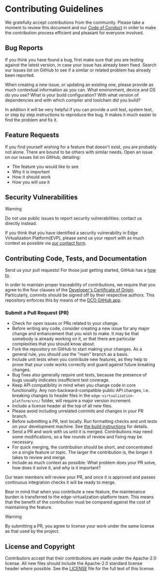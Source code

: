 # Contributing Guidelines

We gratefully accept contributions from the community. Please take a moment to review this document and our [Code of Conduct](CODE_OF_CONDUCT.md) in order to make the contribution process efficient and pleasant for everyone involved.

## Bug Reports

If you think you have found a bug, first make sure that you are testing against the latest version, in case your issue has already been fixed. Search our issues list on GitHub to see if a similar or related problem has already been reported.

When creating a new issue, or updating an existing one, please provide as much contextual information as you can. What environment, device and OS do you use? What is your build configuration? With what version of dependencies and with which compiler and toolchain did you build?

In addition it will be very helpful if you can provide a unit test, system test, or step by step instructions to reproduce the bug. It makes it much easier to find the problem and fix it.

## Feature Requests

If you find yourself wishing for a feature that doesn't exist, you are probably not alone. There are bound to be others with similar needs. Open an issue on our issues list on GitHub, detailing:
- The feature you would like to see
- Why it is important
- How it should work
- How you will use it

## Security Vulnerabilities

> [!WARNING]
> Do not use public issues to report security vulnerabilities: contact us directly instead.

If you think that you have identified a security vulnerability in Edge Virtualization Platform(EVP), please send us your report with as much context as possible via [our contact form](https://support.aitrios.sony-semicon.com/hc/en-us/requests/new).

## Contributing Code, Tests, and Documentation

Send us your pull requests! For those just getting started, GitHub has a [how to](https://help.github.com/articles/using-pull-requests/).

In order to maintain proper traceability of contributions, we require that you agree to the four clauses of the [Developer's Certificate of Origin](https://developercertificate.org/). Particularly, commits should be signed off by their respective authors. This repository enforces this by means of the [DCO GitHub app](https://github.com/apps/dco).

### Submit a Pull Request (PR)

- Check for open issues or PRs related to your change.
- Before writing any code, consider creating a new issue for any major change and enhancement that you wish to make. It may be that somebody is already working on it, or that there are particular complexities that you should know about.
- Fork the repository on GitHub to start making your changes. As a general rule, you should use the "main" branch as a basis.
- Include unit tests when you contribute new features, as they help to prove that your code works correctly and guard against future breaking changes.
- Bug fixes also generally require unit tests, because the presence of bugs usually indicates insufficient test coverage.
- Keep API compatibility in mind when you change code in core functionality. Any non-backward-compatible public API changes, i.e. breaking changes to header files in the `edge-virtualization-platform/src/` folder, will require a major version increment.
- Include a license header at the top of all new files.
- Please avoid including unrelated commits and changes in your PR branch.
- Before submitting a PR, test locally. Run formatting checks and unit tests on your development machine. See [the build instructions](docs/BUILD.md) for details.
- Send a PR and work with us until it is merged. Contributions may need some modifications, so a few rounds of review and fixing may be necessary.
- For quick merging, the contribution should be short, and concentrated on a single feature or topic. The larger the contribution is, the longer it takes to review and merge.
- Include as much context as possible: What problem does your PR solve, how does it solve it, and why is it important?

Our team members will review your PR, and once it is approved and passes continuous integration checks it will be ready to merge.

Bear in mind that when you contribute a new feature, the maintenance burden is transferred to the edge-virtualization-platform team. This means that the benefit of the contribution must be compared against the cost of maintaining the feature.

> [!WARNING]
> By submitting a PR, you agree to license your work under the same license as that used by the project.

## License and Copyright

Contributors accept that their contributions are made under the Apache-2.0 license. All new files should include the Apache-2.0 standard license header where possible. See the [LICENSE](edge-virtualization-platform/LICENSE) file for the full text of this license.
